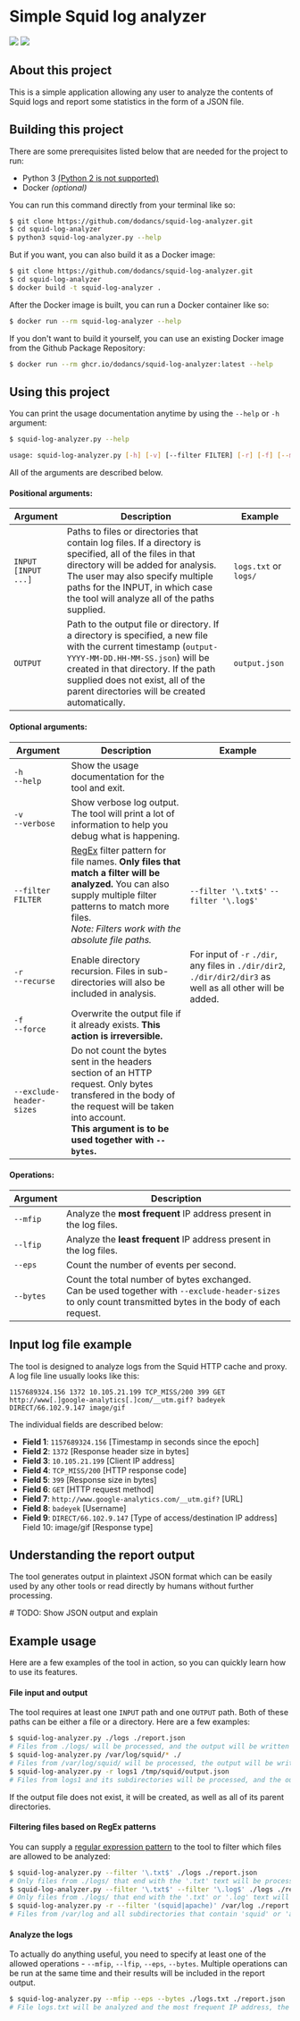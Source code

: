 # Simple Squid log analyzer

![](https://img.shields.io/github/workflow/status/dodancs/squid-log-analyzer/Build%20Docker%20image?label=Docker%20Image%20Build&style=for-the-badge) ![](https://img.shields.io/github/workflow/status/dodancs/squid-log-analyzer/Run%20unit%20tests?label=Unit%20tests&style=for-the-badge)

## About this project

This is a simple application allowing any user to analyze the contents of Squid logs and report some statistics in the form of a JSON file.

## Building this project

There are some prerequisites listed below that are needed for the project to run:

- Python 3 <u>(Python 2 is not supported)</u>
- Docker *(optional)*

You can run this command directly from your terminal like so:

```bash
$ git clone https://github.com/dodancs/squid-log-analyzer.git
$ cd squid-log-analyzer
$ python3 squid-log-analyzer.py --help
```

But if you want, you can also build it as a Docker image:

```bash
$ git clone https://github.com/dodancs/squid-log-analyzer.git
$ cd squid-log-analyzer
$ docker build -t squid-log-analyzer .
```

After the Docker image is built, you can run a Docker container like so:

```bash
$ docker run --rm squid-log-analyzer --help
```

If you don't want to build it yourself, you can use an existing Docker image from the Github Package Repository:

```bash
$ docker run --rm ghcr.io/dodancs/squid-log-analyzer:latest --help
```

## Using this project

You can print the usage documentation anytime by using the `--help` or `-h` argument:

```bash
$ squid-log-analyzer.py --help

usage: squid-log-analyzer.py [-h] [-v] [--filter FILTER] [-r] [-f] [--mfip] [--lfip] [--eps] [--bytes] [--exclude-header-sizes] INPUT [INPUT ...] OUTPUT
```

All of the arguments are described below.

#### Positional arguments:

| Argument    | Description | Example    |
|-------------|-------------|------------|
| `INPUT`<br />`[INPUT ...]` | Paths to files or directories that contain log files. If a directory is specified, all of the files in that directory will be added for analysis.<br />The user may also specify multiple paths for the INPUT, in which case the tool will analyze all of the paths supplied. | `logs.txt` or `logs/` |
| `OUTPUT` | Path to the output file or directory. If a directory is specified, a new file with the current timestamp (`output-YYYY-MM-DD.HH-MM-SS.json`) will be created in that directory. If the path supplied does not exist, all of the parent directories will be created automatically. | `output.json` |

#### Optional arguments:

| Argument    | Description | Example    |
|-------------|-------------|------------|
| `-h`<br />`--help` | Show the usage documentation for the tool and exit. |  |
| `-v`<br />`--verbose` | Show verbose log output. The tool will print a lot of information to help you debug what is happening. |  |
| `--filter FILTER` | [RegEx](https://www.w3schools.com/python/python_regex.asp) filter pattern for file names. **Only files that match a filter will be analyzed.** You can also supply multiple filter patterns to match more files.<br>*Note: Filters work with the absolute file paths.* | `--filter '\.txt$'` `--filter '\.log$'` |
| `-r`<br />`--recurse` | Enable directory recursion. Files in sub-directories will also be included in analysis. | For input of `-r` `./dir`, any files in `./dir/dir2`, `./dir/dir2/dir3` as well as all other will be added. |
| `-f`<br />`--force` | Overwrite the output file if it already exists. **This action is irreversible.** |  |
| `--exclude-header-sizes` | Do not count the bytes sent in the headers section of an HTTP request. Only bytes transfered in the body of the request will be taken into account.<br />**This argument is to be used together with `--bytes`.** |  |

#### Operations:

| Argument    | Description |
|-------------|-------------|
| `--mfip` | Analyze the **most frequent** IP address present in the log files. |
| `--lfip` | Analyze the **least frequent** IP address present in the log files. |
| `--eps` | Count the number of events per second. |
| `--bytes` | Count the total number of bytes exchanged.<br />Can be used together with `--exclude-header-sizes` to only count transmitted bytes in the body of each request. |

## Input log file example

The tool is designed to analyze logs from the Squid HTTP cache and proxy. A log file line usually looks like this:

```log
1157689324.156 1372 10.105.21.199 TCP_MISS/200 399 GET http://www[.]google-analytics[.]com/__utm.gif? badeyek DIRECT/66.102.9.147 image/gif
```

The individual fields are described below:

- **Field 1**: `1157689324.156` [Timestamp in seconds since the epoch]
- **Field 2**: `1372` [Response header size in bytes]
- **Field 3**: `10.105.21.199` [Client IP address]
- **Field 4**: `TCP_MISS/200` [HTTP response code]
- **Field 5**: `399` [Response size in bytes]
- **Field 6**: `GET` [HTTP request method]
- **Field 7**: `http://www.google-analytics.com/__utm.gif?` [URL]
- **Field 8**: `badeyek` [Username]
- **Field 9**: `DIRECT/66.102.9.147` [Type of access/destination IP address] Field 10: image/gif [Response type]


## Understanding the report output

The tool generates output in plaintext JSON format which can be easily used by any other tools or read directly by humans without further processing.

\# TODO: Show JSON output and explain

## Example usage

Here are a few examples of the tool in action, so you can quickly learn how to use its features.

#### File input and output

The tool requires at least one `INPUT` path and one `OUTPUT` path. Both of these paths can be either a file or a directory. Here are a few examples:

```bash
$ squid-log-analyzer.py ./logs ./report.json
# Files from ./logs/ will be processed, and the output will be written to ./report.json
$ squid-log-analyzer.py /var/log/squid/* ./
# Files from /var/log/squid/ will be processed, the output will be written to ./output-YYYY-MM-DD.HH-MM-SS.json
$ squid-log-analyzer.py -r logs1 /tmp/squid/output.json
# Files from logs1 and its subdirectories will be processed, and the output will be written to /tmp/squid/output.json
```

If the output file does not exist, it will be created, as well as all of its parent directories.

#### Filtering files based on RegEx patterns

You can supply a [regular expression pattern](https://www.w3schools.com/python/python_regex.asp) to the tool to filter which files are allowed to be analyzed:

```bash
$ squid-log-analyzer.py --filter '\.txt$' ./logs ./report.json
# Only files from ./logs/ that end with the '.txt' text will be processed.
$ squid-log-analyzer.py --filter '\.txt$' --filter '\.log$' ./logs ./report.json
# Only files from ./logs/ that end with the '.txt' or '.log' text will be processed.
$ squid-log-analyzer.py -r --filter '(squid|apache)' /var/log ./report.json
# Files from /var/log and all subdirectories that contain 'squid' or 'apache' text in their paths will be processed.
```

####  Analyze the logs

To actually do anything useful, you need to specify at least one of the allowed operations - `--mfip`, `--lfip`, `--eps`, `--bytes`. Multiple operations can be run at the same time and their results will be included in the report output.

```bash
$ squid-log-analyzer.py --mfip --eps --bytes ./logs.txt ./report.json
# File logs.txt will be analyzed and the most frequent IP address, the number of events per second and total bytes exchanged will be included in the report.json file.
```
